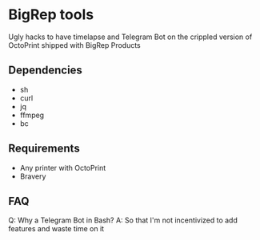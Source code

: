 # BigRep tools

Ugly hacks to have timelapse and Telegram Bot on the crippled version of OctoPrint shipped with BigRep Products 

## Dependencies
 - sh
 - curl
 - jq
 - ffmpeg
 - bc

## Requirements
 - Any printer with OctoPrint
 - Bravery

## FAQ
Q: Why a Telegram Bot in Bash?
A: So that I'm not incentivized to add features and waste time on it
